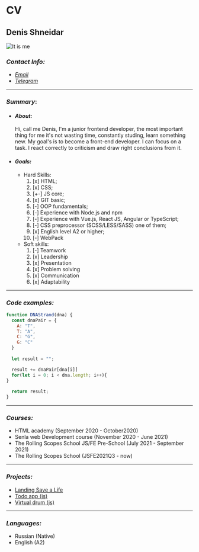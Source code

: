 # CV
## Denis Shneidar 

![It is me](https://avatars3.githubusercontent.com/u/48366912?s=460&v=4 "My Photo")
### *Contact Info:* 
* *[Email](https://anrowerdd@gmail.com)*
* *[Telegram](https://t.me/Anrower)*
---  
### *Summary*:

* #### *About:*
    Hi, call me Denis, I'm a junior frontend developer,
    the most important thing for me it's not wasting time,
    constantly studing, learn something new. My goal's
    is to become a front-end developer. I can focus on a task.
    I react correctly to criticism and draw right conclusions from it.
* #### *Goals:*
    * Hard Skills:
        1. [x] HTML;
        2. [x] CSS;
        3. [+-] JS core;
        4. [x] GIT basic;
        5. [-] OOP fundamentals;
        6. [-] Experience with Node.js and npm
        7. [-] Experience with Vue.js, React JS, Angular or TypeScript;
        8. [-] CSS preprocessor (SCSS/LESS/SASS) one of them;
        9. [x] English level A2 or higher;
        10. [-] WebPack
    * Soft skills:    
        1. [-] Teamwork
        2. [x] Leadership
        3. [x] Presentation
        4. [x] Problem solving
        5. [x] Communication
        6. [x] Adaptability
---
### *Code examples:* 
```javascript
function DNAStrand(dna) {
  const dnaPair = {
    A: "T",
    T: "A",
    C: "G",
    G: "C"
  }
  
  let result = "";

  result += dnaPair[dna[i]]
  for(let i = 0; i < dna.length; i++){
}
  
  return result;
}
```
---
### *Courses:*
 * HTML academy (September 2020 - October2020)
 * Senla web Development course (November 2020 - June 2021)
 * The Rolling Scopes School JS/FE Pre-School (July 2021 - September 2021)
 * The Rolling Scopes School (JSFE2021Q3 - now)
 ---
### *Projects:*
* [Landing Save a Life](https://save-life-anrower.netlify.app/#take-home)
* [Todo app (js)](https://vigilant-hoover-9df2fa.netlify.app/)
* [Virtual drum (js)](https://rolling-scopes-school.github.io/anrower-JSFEPRESCHOOL/drum-kit/)
---
### *Languages:*
* Russian (Native)
* English (A2)